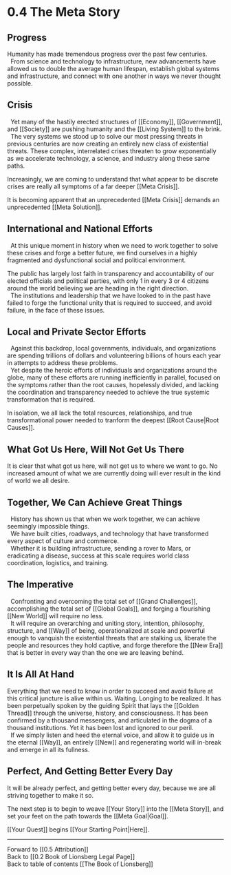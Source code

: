 # 0.4 The Meta Story

## Progress
Humanity has made tremendous progress over the past few centuries.  
 
From science and technology to infrastructure, new advancements have allowed us to double the average human lifespan, establish global systems and infrastructure, and connect with one another in ways we never thought possible. 

## Crisis
 
Yet many of the hastily erected structures of [[Economy]], [[Government]], and [[Society]] are pushing humanity and the [[Living System]] to the brink.  
 
The very systems we stood up to solve our most pressing threats in previous centuries are now creating an entirely new class of existential threats. These complex, interrelated crises threaten to grow exponentially as we accelerate technology, a science, and industry along these same paths.  

Increasingly, we are coming to understand that what appear to be discrete crises are really all symptoms of a far deeper [[Meta Crisis]].  

It is becoming apparent that an unprecedented [[Meta Crisis]] demands an unprecedented [[Meta Solution]].  

## International and National Efforts 
 
At this unique moment in history when we need to work together to solve these crises and forge a better future, we find ourselves in a highly fragmented and dysfunctional social and political environment.  

The public has largely lost faith in transparency and accountability of our elected officials and political parties, with only 1 in every 3 or 4 citizens around the world believing we are heading in the right direction.  
 
The institutions and leadership that we have looked to in the past have failed to forge the functional unity that is required to succeed, and avoid failure, in the face of these issues.  

## Local and Private Sector Efforts 
 
Against this backdrop, local governments, individuals, and organizations are spending trillions of dollars and volunteering billions of hours each year in attempts to address these problems.  
 
Yet despite the heroic efforts of individuals and organizations around the globe, many of these efforts are running inefficiently in parallel, focused on the symptoms rather than the root causes, hopelessly divided, and lacking the coordination and transparency needed to achieve the true systemic transformation that is required.  

In isolation, we all lack the total resources, relationships, and true transformational power needed to tranform the deepest [[Root Cause|Root Causes]].  

## What Got Us Here, Will Not Get Us There

It is clear that what got us here, will not get us to where we want to go. No increased amount of what we are currently doing will ever result in the kind of world we all desire.  

## Together, We Can Achieve Great Things
 
History has shown us that when we work together, we can achieve seemingly impossible things.  
 
We have built cities, roadways, and technology that have transformed every aspect of culture and commerce.  
 
Whether it is building infrastructure, sending a rover to Mars, or eradicating a disease, success at this scale requires world class coordination, logistics, and training.  

## The Imperative 
 
Confronting and overcoming the total set of [[Grand Challenges]], accomplishing the total set of [[Global Goals]], and forging a flourishing [[New World]] will require no less.  
 
It will require an overarching and uniting story, intention, philosophy, structure, and [[Way]] of being, operationalized at scale and powerful enough to vanquish the existential threats that are stalking us, liberate the people and resources they hold captive, and forge therefore the [[New Era]] that is better in every way than the one we are leaving behind.  

## It Is All At Hand 

Everything that we need to know in order to succeed and avoid failure at this critical juncture is alive within us. Waiting. Longing to be realized. It has been perpetually spoken by the guiding Spirit that lays the [[Golden Thread]] through the universe, history, and consciousness. It has been confirmed by a thousand messengers, and articulated in the dogma of a thousand institutions. Yet it has been lost and ignored to our peril.  
 
If we simply listen and heed the eternal voice, and allow it to guide us in the eternal [[Way]], an entirely [[New]] and regenerating world will in-break and emerge in all its fullness.  

## Perfect, And Getting Better Every Day
It will be already perfect, and getting better every day, because we are all striving together to make it so.  

The next step is to begin to weave [[Your Story]] into the [[Meta Story]], and set your feet on the path towards the [[Meta Goal|Goal]].  

[[Your Quest]] begins [[Your Starting Point|Here]].  

___

Forward to [[0.5 Attribution]]  
Back to [[0.2 Book of Lionsberg Legal Page]]  
Back to table of contents [[The Book of Lionsberg]]  